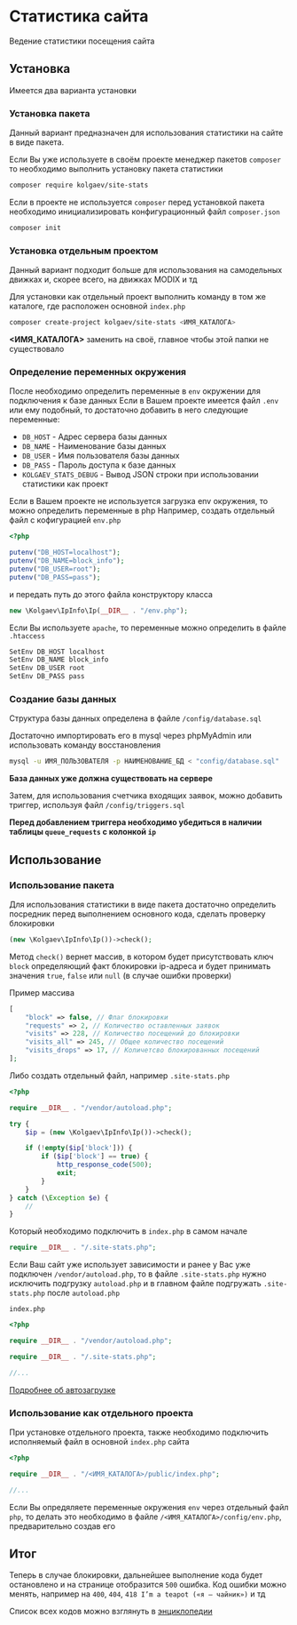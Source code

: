 # Статистика сайта
Ведение статистики посещения сайта

## Установка
Имеется два варианта установки

### Установка пакета
Данный вариант предназначен для использования статистики на сайте в виде пакета.

Если Вы уже используете в своём проекте менеджер пакетов `composer` то необходимо выполнить установку пакета статистики
```sh
composer require kolgaev/site-stats
```

Если в проекте не используется `composer` перед установкой пакета необходимо инициализировать конфигурационный файл `composer.json`
```sh
composer init
```

### Установка отдельным проектом
Данный вариант подходит больше для использования на самодельных движках и, скорее всего, на движках MODIX и тд

Для установки как отдельный проект выполнить команду в том же каталоге, где расположен основной `index.php`
```sh
composer create-project kolgaev/site-stats <ИМЯ_КАТАЛОГА>
```
**<ИМЯ_КАТАЛОГА>** заменить на своё, главное чтобы этой папки не существовало

### Определение переменных окружения
После необходимо определить переменные в `env` окружении для подключения к базе данных
Если в Вашем проекте имеется файл `.env` или ему подобный, то достаточно добавить в него следующие переменные:
- `DB_HOST` - Адрес сервера базы данных
- `DB_NAME` - Наименование базы данных
- `DB_USER` - Имя пользователя базы данных
- `DB_PASS` - Пароль доступа к базе данных
- `KOLGAEV_STATS_DEBUG` - Вывод JSON строки при использовании статистики как проект

Если в Вашем проекте не используется загрузка env окружения, то можно определить переменные в php
Например, создать отдельный файл с кофигурацией `env.php`
```php
<?php

putenv("DB_HOST=localhost");
putenv("DB_NAME=block_info");
putenv("DB_USER=root");
putenv("DB_PASS=pass");
```
и передать путь до этого файла конструктору класса 
```php
new \Kolgaev\IpInfo\Ip(__DIR__ . "/env.php");
```

Если Вы используете `apache`, то переменные можно определить в файле `.htaccess`

```sh
SetEnv DB_HOST localhost
SetEnv DB_NAME block_info
SetEnv DB_USER root
SetEnv DB_PASS pass
```

### Создание базы данных
Структура базы данных определена в файле `/config/database.sql`

Достаточно импортировать его в mysql через phpMyAdmin или использовать команду восстановления
```sh
mysql -u ИМЯ_ПОЛЬЗОВАТЕЛЯ -p НАИМЕНОВАНИЕ_БД < "config/database.sql"
```
**База данных уже должна существовать на сервере**

Затем, для использования счетчика входящих заявок, можно добавить триггер, используя файл `/config/triggers.sql`

**Перед добавлением триггера необходимо убедиться в наличии таблицы `queue_requests` с колонкой `ip`**

## Использование

### Использование пакета
Для использования статистики в виде пакета достаточно определить посредник перед выполнением основного кода, сделать проверку блокировки
```php
(new \Kolgaev\IpInfo\Ip())->check();
```

Метод `check()` вернет массив, в котором будет присутствовать ключ `block` определяющий факт блокировки ip-адреса и будет принимать значения `true`, `false` или `null` (в случае ошибки проверки)

Пример массива
```php
[
    "block" => false, // Флаг блокировки
    "requests" => 2, // Количество оставленных заявок
    "visits" => 228, // Количество посещений до блокировки
    "visits_all" => 245, // Общее количество посещений
    "visits_drops" => 17, // Количетсво блокированных посещений
];
```

Либо создать отдельный файл, например `.site-stats.php`
```php
<?php

require __DIR__ . "/vendor/autoload.php";

try {
    $ip = (new \Kolgaev\IpInfo\Ip())->check();

    if (!empty($ip['block'])) {
        if ($ip['block'] == true) {
            http_response_code(500);
            exit;
        }
    }
} catch (\Exception $e) {
    //
}
```

Который необходимо подключить в `index.php` в самом начале
```php
require __DIR__ . "/.site-stats.php";
```

Если Ваш сайт уже использует зависимости и ранее у Вас уже подключен `/vendor/autoload.php`, то в файле `.site-stats.php` нужно исключить подгрузку `autoload.php` и в главном файле подгружать `.site-stats.php` после `autoload.php`

`index.php`
```php
<?php

require __DIR__ . "/vendor/autoload.php";

require __DIR__ . "/.site-stats.php";

//...
```

[Подробнее об автозагрузке](https://getcomposer.org/doc/01-basic-usage.md#autoloading)

### Использование как отдельного проекта

При установке отдельного проекта, также необходимо подключить исполняемый файл в основной `index.php` сайта
```php
<?php

require __DIR__ . "/<ИМЯ_КАТАЛОГА>/public/index.php";

//...
```

Если Вы опредяляете переменные окружения `env` через отдельный файл `php`, то делать это необходимо в файле `/<ИМЯ_КАТАЛОГА>/config/env.php`, предварительно создав его

## Итог

Теперь в случае блокировки, дальнейшее выполнение кода будет остановлено и на странице отобразится `500` ошибка.
Код ошибки можно менять, например на `400`, `404`, `418 I’m a teapot («я — чайник»)` и тд

Список всех кодов можно взглянуть в [энциклопедии](https://ru.wikipedia.org/wiki/%D0%A1%D0%BF%D0%B8%D1%81%D0%BE%D0%BA_%D0%BA%D0%BE%D0%B4%D0%BE%D0%B2_%D1%81%D0%BE%D1%81%D1%82%D0%BE%D1%8F%D0%BD%D0%B8%D1%8F_HTTP)
